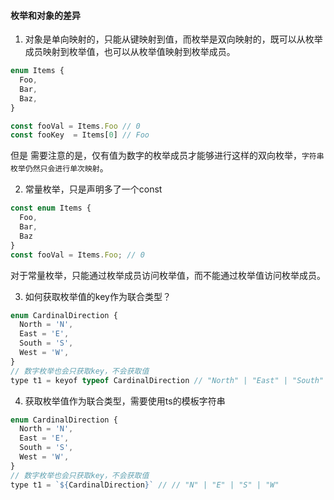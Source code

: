 #### 枚举和对象的差异
1. 对象是单向映射的，只能从键映射到值，而枚举是双向映射的，既可以从枚举成员映射到枚举值，也可以从枚举值映射到枚举成员。
```javascript
enum Items {
  Foo,
  Bar,
  Baz,
}

const fooVal = Items.Foo // 0
const fooKey  = Items[0] // Foo
```
但是 需要注意的是，仅有值为数字的枚举成员才能够进行这样的双向枚举，`字符串枚举仍然只会进行单次映射`。

2. 常量枚举，只是声明多了一个const
```javascript
const enum Items {
  Foo,
  Bar,
  Baz
}
const fooVal = Items.Foo; // 0
```

对于常量枚举，只能通过枚举成员访问枚举值，而不能通过枚举值访问枚举成员。

3. 如何获取枚举值的key作为联合类型？
```javascript
enum CardinalDirection {
  North = 'N',
  East = 'E',
  South = 'S',
  West = 'W',
}
// 数字枚举也会只获取key，不会获取值
type t1 = keyof typeof CardinalDirection // "North" | "East" | "South" | "West"
```

4. 获取枚举值作为联合类型，需要使用ts的模板字符串
```javascript
enum CardinalDirection {
  North = 'N',
  East = 'E',
  South = 'S',
  West = 'W',
}
// 数字枚举也会只获取key，不会获取值
type t1 = `${CardinalDirection}` // // "N" | "E" | "S" | "W"
```
